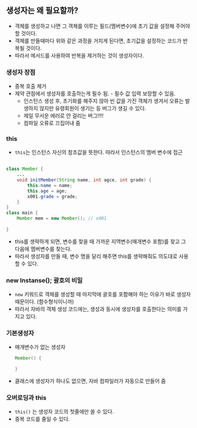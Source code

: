 ## 생성자는 왜 필요할까?
- 객체를 생성하고 나면 그 객체를 이루는 필드(멤버변수)에 초기 값을 설정해 주어야 할 것이다.
- 객체를 만들때마다 위와 같은 과정을 거치게 된다면, 초기값을 설정하는 코드가 반복될 것이다. 
- 따라서 메서드를 사용하여 반복을 제거하는 것이 생성자이다. 

### 생성자 장점
- 중복 호출 제거 
- 제약 관점에서 생성자를 호출하는게 필수 됨. - 필수 값 입력 보장할 수 있음.
  - 인스턴스 생성 후, 초기화를 해주지 않아 빈 값을 가진 객체가 생겨서 오류는 발생하지 않지만 유령회원이 생기는 등 버그가 생길 수 있다.
  - 제일 무서운 에러로 안 걸리는 버그!!!!
  - 컴파일 오류로 끄집어내 줌

###  this
- `this`는 인스턴스 자신의 참조값을 뜻한다. 따라서 인스턴스의 멤버 변수에 접근
```java
    
class Member {
    ...
    void initMember(String name, int agce, int grade) {
        this.name = name;
        this.age = age;
        x001.grade = grade;
    }
}
class main {
    Member mem = new Member(); // x001
    
}

```
- this를 생략하게 되면, 변수를 찾을 때 가까운 지역변수(매개변수 포함)를 찾고 그 다음에 멤버변수를 찾는다.
- 따라서 생성자를 만들 때, 변수 명을 달리 해주면 this를 생략해줘도 의도대로 사용할 수 있다.

### new Instanse();  괄호의 비밀
- `new` 키워드로 객체를 생성할 때 마지막에 괄호를 포함해야 하는 이유가 바로 생성자 때문이다. (함수형식이니까)
- 따라서 자바의 객체 생성 코드에는, 생성과 동시에 생성자를 호출한다는 의미를 가지고 있다. 

### 기본생성자
- 매개변수가 없는 생성자
  ```java
  Member() {
  
  }
    ```
- 클래스에 생성자가 하나도 없으면, 자바 컴파일러가 자동으로 만들어 줌

### 오버로딩과 this
- `this()` 는 생성자 코드의 첫줄에만 쓸 수 있다.
- 중복 코드를 줄일 수 있다.